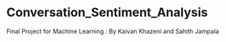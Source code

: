 # Conversation_Sentiment_Analysis
Final Project for Machine Learning : By Kaivan Khazeni and Sahith Jampala
